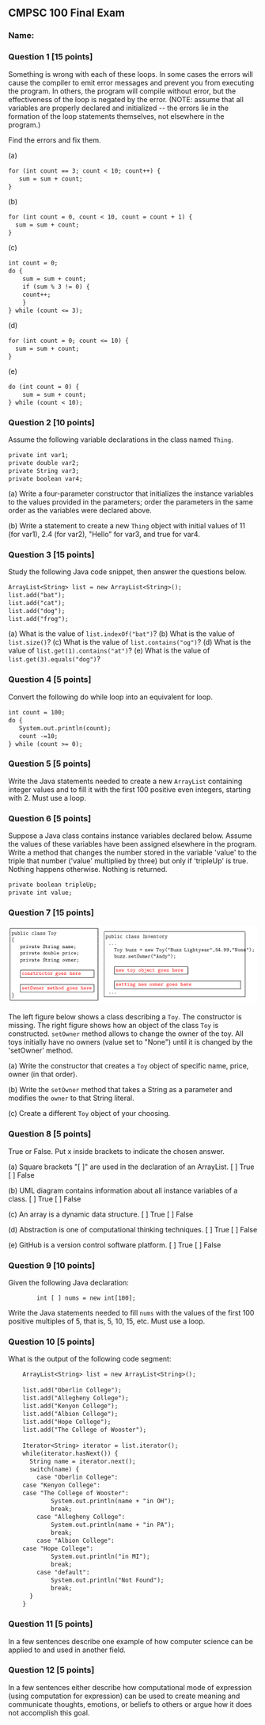 ## CMPSC 100 Final Exam
### Name:


### Question 1 [15 points]
Something is wrong with each of these loops. In some cases the errors will cause the compiler to
emit error messages and prevent you from executing the program. In others, the program
will compile without error, but the effectiveness of the loop is negated by the error. (NOTE:
assume that all variables are properly declared and initialized -- the errors lie in the formation
of the loop statements themselves, not elsewhere in the program.)

Find the errors and fix them.

(a)
```
for (int count == 3; count < 10; count++) {
   sum = sum + count;
}
```

(b)
```
for (int count = 0, count < 10, count = count + 1) {
  sum = sum + count;
}
```

(c)
```
int count = 0;
do {
    sum = sum + count;
    if (sum % 3 != 0) {
	count++; 
    }
} while (count <= 3);
```

(d)
```
for (int count = 0; count <= 10) {
  sum = sum + count;
}
```

(e)
```
do (int count = 0) {
    sum = sum + count;
} while (count < 10);
```

### Question 2 [10 points]
Assume the following variable declarations in the class named `Thing`.

```
private int var1;
private double var2;
private String var3;
private boolean var4;
```

(a) Write a four-parameter constructor that initializes the instance variables to the values provided in the parameters; order the parameters in the same order as the variables were declared above.

(b) Write a statement to create a new `Thing` object with initial values of 11 (for var1), 2.4 (for var2), "Hello" for var3, and true for var4.

### Question 3 [15 points]
Study the following Java code snippet, then answer the questions below.

```
ArrayList<String> list = new ArrayList<String>();
list.add("bat");
list.add("cat");
list.add("dog");
list.add("frog");
```

(a) What is the value of `list.indexOf("bat")`?
(b) What is the value of `list.size()`?
(c) What is the value of `list.contains("og")`?
(d) What is the value of `list.get(1).contains("at")`?
(e) What is the value of `list.get(3).equals("dog")`?

### Question 4 [5 points]
Convert the following do while loop into an equivalent for loop.
```
int count = 100;
do {
   System.out.println(count);
   count -=10;
} while (count >= 0);
```

### Question 5 [5 points]

Write the Java statements needed to create a new `ArrayList` containing integer values and to fill it with the first 100 positive even integers, starting with 2. Must use a loop.


### Question 6 [5 points]
Suppose a Java class contains instance variables declared below. Assume the values of these variables have been assigned elsewhere in the program. Write a method that changes the number stored in the variable 'value' to the triple that number ('value' multiplied by three) but only if 'tripleUp' is true. Nothing happens otherwise. Nothing is returned. 

``` 
private boolean tripleUp;
private int value;
```

### Question 7 [15 points]

![Question 7](class.png)

The left figure below shows a class describing a `Toy`. The constructor is missing. The right figure shows how an object of the class `Toy` is constructed. `setOwner` method allows to change the owner of the toy. All toys initially have no owners (value set to "None") until it is changed by the 'setOwner' method.

(a) Write the constructor that creates a `Toy` object of specific name, price, owner (in that order). 

(b) Write the `setOwner` method that takes a String as a parameter and modifies the `owner` to that String literal. 

(c) Create a different `Toy` object of your choosing.


### Question 8 [5 points]
True or False. Put x inside brackets to indicate the chosen answer.

(a) Square brackets "[ ]" are used in the declaration of an ArrayList.
[ ] True
[ ] False


(b) UML diagram contains information about all instance variables of a class.
[ ] True
[ ] False


(c) An array is a dynamic data structure.
[ ] True
[ ] False


(d) Abstraction is one of computational thinking techniques.
[ ] True
[ ] False


(e) GitHub is a version control software platform.
[ ] True
[ ] False


### Question 9 [10 points]
Given the following Java declaration:
```
        int [ ] nums = new int[100];
```
Write the Java statements needed to fill `nums` with the values of
the first 100 positive multiples of 5, that is, 5, 10, 15, etc. Must use a loop.



### Question 10 [5 points]

What is the output of the following code segment:

```
    ArrayList<String> list = new ArrayList<String>();
    
    list.add("Oberlin College");
    list.add("Allegheny College");
    list.add("Kenyon College");
    list.add("Albion College");
    list.add("Hope College");
    list.add("The College of Wooster");
    
    Iterator<String> iterator = list.iterator();
    while(iterator.hasNext()) {
      String name = iterator.next();
      switch(name) {
    	case "Oberlin College":
	case "Kenyon College":
	case "The College of Wooster":
    		System.out.println(name + "in OH");
    		break;
    	case "Allegheny College":
    		System.out.println(name + "in PA");
    		break;
    	case "Albion College":
	case "Hope College":
    		System.out.println("in MI");
    		break;
    	case "default":
    		System.out.println("Not Found");
    		break;
      }
    }
```


### Question 11 [5 points]
In a few sentences describe one example of how computer science can be applied to and used in another field.


### Question 12 [5 points]
In a few sentences either describe how computational mode of expression (using computation for expression) can be used to create meaning and communicate thoughts, emotions, or beliefs to others or argue how it does not accomplish this goal. 